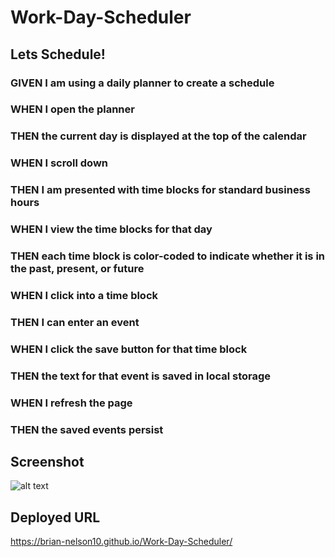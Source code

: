# Work-Day-Scheduler

## Lets Schedule!

### GIVEN I am using a daily planner to create a schedule
### WHEN I open the planner
### THEN the current day is displayed at the top of the calendar
### WHEN I scroll down
### THEN I am presented with time blocks for standard business hours
### WHEN I view the time blocks for that day
### THEN each time block is color-coded to indicate whether it is in the past, present, or future
### WHEN I click into a time block
### THEN I can enter an event
### WHEN I click the save button for that time block
### THEN the text for that event is saved in local storage
### WHEN I refresh the page
### THEN the saved events persist


## Screenshot

![alt text](../screencapture-127-0-0-1-5501-Develop-index-html-2022-07-14-22_44_19.png"screenshot")

## Deployed URL
https://brian-nelson10.github.io/Work-Day-Scheduler/
